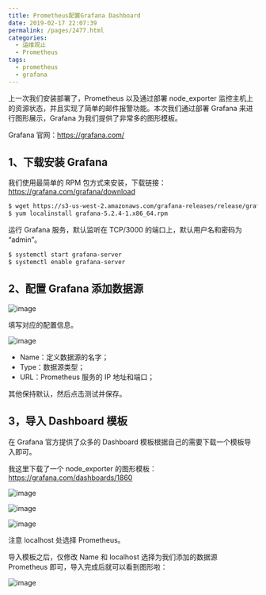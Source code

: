 ```yaml
---
title: Prometheus配置Grafana Dashboard
date: 2019-02-17 22:07:39
permalink: /pages/2477.html
categories:
  - 运维观止
  - Prometheus
tags:
  - prometheus
  - grafana
---
```


上一次我们安装部署了，Prometheus 以及通过部署 node_exporter 监控主机上的资源状态，并且实现了简单的邮件报警功能。本次我们通过部署 Grafana 来进行图形展示，Grafana 为我们提供了非常多的图形模板。



Grafana 官网：https://grafana.com/



## 1、下载安装 Grafana



我们使用最简单的 RPM 包方式来安装，下载链接：https://grafana.com/grafana/download



```sh
$ wget https://s3-us-west-2.amazonaws.com/grafana-releases/release/grafana-5.2.4-1.x86_64.rpm 
$ yum localinstall grafana-5.2.4-1.x86_64.rpm 
```



运行 Grafana 服务，默认监听在 TCP/3000 的端口上，默认用户名和密码为 “admin”。



```sh
$ systemctl start grafana-server
$ systemctl enable grafana-server
```



## 2、配置 Grafana 添加数据源





![image](https://tva2.sinaimg.cn/large/008k1Yt0ly1gryc83c2pvj30qs0kftl8.jpg)





填写对应的配置信息。





![image](https://tva3.sinaimg.cn/large/008k1Yt0ly1gryc89wxdij30ls0bz465.jpg)





- Name：定义数据源的名字；
- Type：数据源类型；
- URL：Prometheus 服务的 IP 地址和端口；



其他保持默认，然后点击测试并保存。



## 3，导入 Dashboard 模板



在 Grafana 官方提供了众多的 Dashboard 模板根据自己的需要下载一个模板导入即可。



我这里下载了一个 node_exporter 的图形模板：https://grafana.com/dashboards/1860

![image](https://tvax4.sinaimg.cn/large/008k1Yt0ly1gryc8fwkedj30i20bxgsl.jpg)







![image](https://tva1.sinaimg.cn/large/008k1Yt0ly1gryc8oemw0j30y50bn7fa.jpg)







![image](https://tva2.sinaimg.cn/large/008k1Yt0ly1gryc8xe8vfj30py0dp7cm.jpg)





注意 localhost 处选择 Prometheus。



导入模板之后，仅修改 Name 和 localhost 选择为我们添加的数据源 Prometheus 即可，导入完成后就可以看到图形啦：





![image](https://tvax3.sinaimg.cn/large/008k1Yt0ly1gryc964lsjj31gf2it1ky.jpg)
